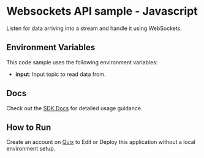 # Websockets API sample - Javascript

Listen for data arriving into a stream and handle it using WebSockets.

## Environment Variables

This code sample uses the following environment variables:

- **input**: Input topic to read data from.

## Docs

Check out the [SDK Docs](https://quix.io/docs/sdk/introduction.html) for detailed usage guidance.

## How to Run

Create an account on [Quix](https://portal.platform.quix.ai/self-sign-up?xlink=github) to Edit or Deploy this application without a local environment setup.